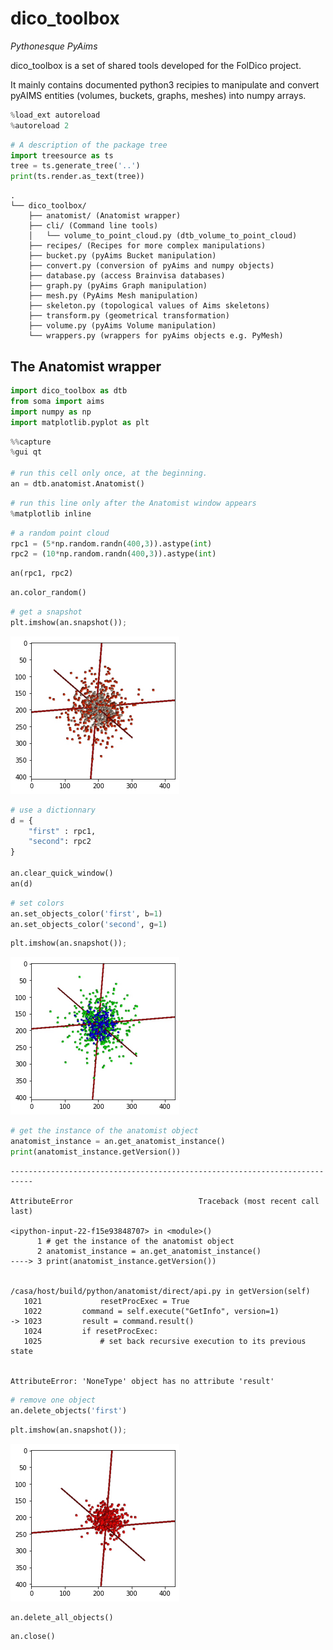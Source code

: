 # dico_toolbox
_Pythonesque PyAims_

dico_toolbox is a set of shared tools developed for the FolDico project.

It mainly contains documented python3 recipies to manipulate and convert pyAIMS entities (volumes, buckets, graphs, meshes) into numpy arrays.


```python
%load_ext autoreload
%autoreload 2
```


```python
# A description of the package tree
import treesource as ts
tree = ts.generate_tree('..')
print(ts.render.as_text(tree))
```

    .
    └── dico_toolbox/
        ├── anatomist/ (Anatomist wrapper)
        ├── cli/ (Command line tools)
        │   └── volume_to_point_cloud.py (dtb_volume_to_point_cloud)
        ├── recipes/ (Recipes for more complex manipulations)
        ├── bucket.py (pyAims Bucket manipulation)
        ├── convert.py (conversion of pyAims and numpy objects)
        ├── database.py (access Brainvisa databases)
        ├── graph.py (pyAims Graph manipulation)
        ├── mesh.py (PyAims Mesh manipulation)
        ├── skeleton.py (topological values of Aims skeletons)
        ├── transform.py (geometrical transformation)
        ├── volume.py (pyAims Volume manipulation)
        └── wrappers.py (wrappers for pyAims objects e.g. PyMesh)
    


## The Anatomist wrapper


```python
import dico_toolbox as dtb
from soma import aims
import numpy as np
import matplotlib.pyplot as plt
```


```python
%%capture
%gui qt

# run this cell only once, at the beginning.
an = dtb.anatomist.Anatomist()
```


```python
# run this line only after the Anatomist window appears
%matplotlib inline
```


```python
# a random point cloud
rpc1 = (5*np.random.randn(400,3)).astype(int)
rpc2 = (10*np.random.randn(400,3)).astype(int)
```


```python
an(rpc1, rpc2)
```


```python
an.color_random()
```


```python
# get a snapshot
plt.imshow(an.snapshot());
```


    
![png](Readme_files/Readme_11_0.png)
    



```python
# use a dictionnary
d = {
    "first" : rpc1,
    "second": rpc2
}

an.clear_quick_window()
an(d)
```


```python
# set colors
an.set_objects_color('first', b=1)
an.set_objects_color('second', g=1)
```


```python
plt.imshow(an.snapshot());
```


    
![png](Readme_files/Readme_14_0.png)
    



```python
# get the instance of the anatomist object
anatomist_instance = an.get_anatomist_instance()
print(anatomist_instance.getVersion())
```


    ---------------------------------------------------------------------------

    AttributeError                            Traceback (most recent call last)

    <ipython-input-22-f15e93848707> in <module>()
          1 # get the instance of the anatomist object
          2 anatomist_instance = an.get_anatomist_instance()
    ----> 3 print(anatomist_instance.getVersion())
    

    /casa/host/build/python/anatomist/direct/api.py in getVersion(self)
       1021             resetProcExec = True
       1022         command = self.execute("GetInfo", version=1)
    -> 1023         result = command.result()
       1024         if resetProcExec:
       1025             # set back recursive execution to its previous state


    AttributeError: 'NoneType' object has no attribute 'result'



```python
# remove one object
an.delete_objects('first')
```


```python
plt.imshow(an.snapshot());
```


    
![png](Readme_files/Readme_17_0.png)
    



```python
an.delete_all_objects()
```


```python
an.close()
```


```python

```
